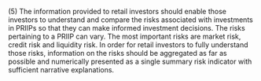 (5) The information provided to retail investors should enable those investors to understand and compare the risks associated with investments in PRIIPs so that they can make informed investment decisions. The risks pertaining to a PRIIP can vary. The most important risks are market risk, credit risk and liquidity risk. In order for retail investors to fully understand those risks, information on the risks should be aggregated as far as possible and numerically presented as a single summary risk indicator with sufficient narrative explanations.